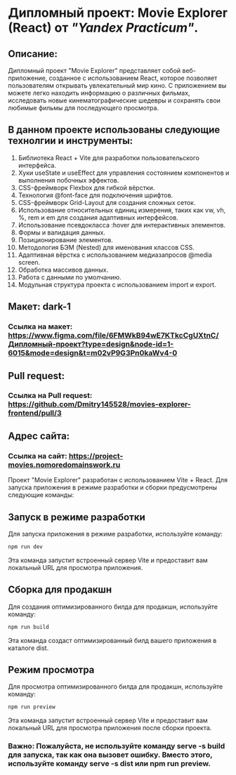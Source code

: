 # Дипломный проект: Movie Explorer (React) от _"Yandex Practicum"_.

## Описание:

Дипломный проект "Movie Explorer" представляет собой веб-приложение, созданное с использованием React, которое позволяет пользователям открывать увлекательный мир кино. С приложением вы можете легко находить информацию о различных фильмах, исследовать новые кинематографические шедевры и сохранять свои любимые фильмы для последующего просмотра.

## В данном проекте использованы следующие технолгии и инструменты:

1. Библиотека React + Vite для разработки пользовательского интерфейса.
2. Хуки useState и useEffect для управления состоянием компонентов и выполнения побочных эффектов.
3. CSS-фреймворк Flexbox для гибкой вёрстки.
4. Технология @font-face для подключения шрифтов.
5. CSS-фреймворк Grid-Layout для создания сложных сеток.
6. Использование относительных единиц измерения, таких как vw, vh, %, rem и em для создания адаптивных интерфейсов.
7. Использование псевдокласса :hover для интерактивных элементов.
8. Формы и валидация данных.
9. Позиционирование элементов.
10. Методология БЭМ (Nested) для именования классов CSS.
11. Адаптивная вёрстка с использованием медиазапросов @media screen.
12. Обработка массивов данных.
13. Работа с данными по умолчанию.
14. Модульная структура проекта с использованием import и export.

## Макет: dark-1
### Ссылка на макет: https://www.figma.com/file/6FMWkB94wE7KTkcCgUXtnC/Дипломный-проект?type=design&node-id=1-6015&mode=design&t=m02vP9G3Pn0kaWv4-0

## Pull request: 
### Ссылка на Pull request: https://github.com/Dmitry145528/movies-explorer-frontend/pull/3

## Адрес сайта: 
### Ссылка на сайт: https://project-movies.nomoredomainswork.ru

Проект "Movie Explorer" разработан с использованием Vite + React. Для запуска приложения в режиме разработки и сборки предусмотрены следующие команды:

## Запуск в режиме разработки

Для запуска приложения в режиме разработки, используйте команду:
```bash
npm run dev
```

Эта команда запустит встроенный сервер Vite и предоставит вам локальный URL для просмотра приложения.

## Сборка для продакшн

Для создания оптимизированного билда для продакшн, используйте команду:
```bash
npm run build
```
Эта команда создаст оптимизированный билд вашего приложения в каталоге dist.

## Режим просмотра

Для просмотра оптимизированного билда для продакшн, используйте команду:
```bash
npm run preview
```
Эта команда запустит встроенный сервер Vite и предоставит вам локальный URL для просмотра приложения после сборки проекта.

### Важно: Пожалуйста, не используйте команду serve -s build для запуска, так как она вызовет ошибку. Вместо этого, используйте команду serve -s dist или npm run preview.